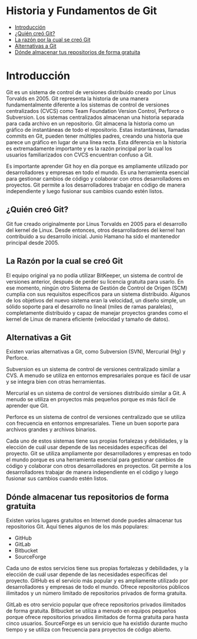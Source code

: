 # Historia y Fundamentos de Git

- [Introducción](#introducción)
- [¿Quién creó Git?](#quién-creó-git)
- [La razón por la cual se creó Git](#la-razón-por-la-cual-se-creó-git)
- [Alternativas a Git](#alternativas-a-git)
- [Dónde almacenar tus repositorios de forma gratuita](#dónde-almacenar-tus-repositorios-de-forma-gratuita)

# Introducción

Git es un sistema de control de versiones distribuido creado por Linus Torvalds en 2005. Git representa la historia de una manera fundamentalmente diferente a los sistemas de control de versiones centralizados (CVCS) como Team Foundation Version Control, Perforce o Subversion. Los sistemas centralizados almacenan una historia separada para cada archivo en un repositorio. Git almacena la historia como un gráfico de instantáneas de todo el repositorio. Estas instantáneas, llamadas commits en Git, pueden tener múltiples padres, creando una historia que parece un gráfico en lugar de una línea recta. Esta diferencia en la historia es extremadamente importante y es la razón principal por la cual los usuarios familiarizados con CVCS encuentran confuso a Git.

Es importante aprender Git hoy en día porque es ampliamente utilizado por desarrolladores y empresas en todo el mundo. Es una herramienta esencial para gestionar cambios de código y colaborar con otros desarrolladores en proyectos. Git permite a los desarrolladores trabajar en código de manera independiente y luego fusionar sus cambios cuando estén listos.

## ¿Quién creó Git?

Git fue creado originalmente por Linus Torvalds en 2005 para el desarrollo del kernel de Linux. Desde entonces, otros desarrolladores del kernel han contribuido a su desarrollo inicial. Junio Hamano ha sido el mantenedor principal desde 2005.

## La Razón por la cual se creó Git

El equipo original ya no podía utilizar BitKeeper, un sistema de control de versiones anterior, después de perder su licencia gratuita para usarlo. En ese momento, ningún otro Sistema de Gestión de Control de Origen (SCM) cumplía con sus requisitos específicos para un sistema distribuido. Algunos de los objetivos del nuevo sistema eran la velocidad, un diseño simple, un sólido soporte para el desarrollo no lineal (miles de ramas paralelas), completamente distribuido y capaz de manejar proyectos grandes como el kernel de Linux de manera eficiente (velocidad y tamaño de datos).

## Alternativas a Git

Existen varias alternativas a Git, como Subversion (SVN), Mercurial (Hg) y Perforce.

Subversion es un sistema de control de versiones centralizado similar a CVS. A menudo se utiliza en entornos empresariales porque es fácil de usar y se integra bien con otras herramientas.

Mercurial es un sistema de control de versiones distribuido similar a Git. A menudo se utiliza en proyectos más pequeños porque es más fácil de aprender que Git.

Perforce es un sistema de control de versiones centralizado que se utiliza con frecuencia en entornos empresariales. Tiene un buen soporte para archivos grandes y archivos binarios.

Cada uno de estos sistemas tiene sus propias fortalezas y debilidades, y la elección de cuál usar depende de las necesidades específicas del proyecto. Git se utiliza ampliamente por desarrolladores y empresas en todo el mundo porque es una herramienta esencial para gestionar cambios de código y colaborar con otros desarrolladores en proyectos. Git permite a los desarrolladores trabajar de manera independiente en el código y luego fusionar sus cambios cuando estén listos.

## Dónde almacenar tus repositorios de forma gratuita

Existen varios lugares gratuitos en Internet donde puedes almacenar tus repositorios Git. Aquí tienes algunos de los más populares:

- GitHub
- GitLab
- Bitbucket
- SourceForge

Cada uno de estos servicios tiene sus propias fortalezas y debilidades, y la elección de cuál usar depende de las necesidades específicas del proyecto. GitHub es el servicio más popular y es ampliamente utilizado por desarrolladores y empresas de todo el mundo. Ofrece repositorios públicos ilimitados y un número limitado de repositorios privados de forma gratuita.

GitLab es otro servicio popular que ofrece repositorios privados ilimitados de forma gratuita. Bitbucket se utiliza a menudo en equipos pequeños porque ofrece repositorios privados ilimitados de forma gratuita para hasta cinco usuarios. SourceForge es un servicio que ha existido durante mucho tiempo y se utiliza con frecuencia para proyectos de código abierto.